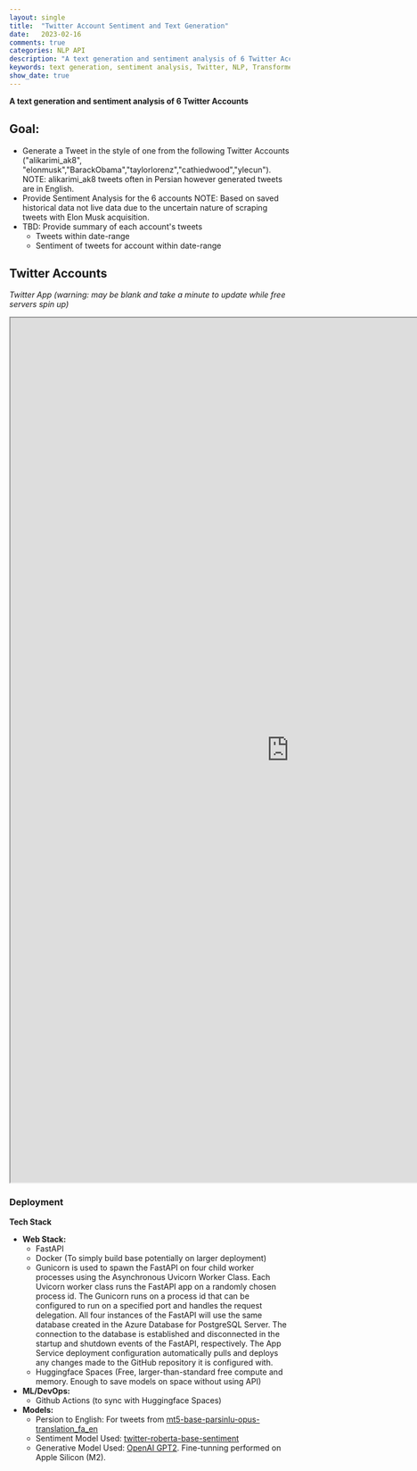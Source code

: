 ```yaml
---
layout: single
title:  "Twitter Account Sentiment and Text Generation"
date:   2023-02-16
comments: true
categories: NLP API
description: "A text generation and sentiment analysis of 6 Twitter Accounts"
keywords: text generation, sentiment analysis, Twitter, NLP, Transformers, HuggingFace, RESTful API
show_date: true
---
```


**A text generation and sentiment analysis of 6 Twitter Accounts**

## Goal:
* Generate a Tweet in the style of one from the following Twitter Accounts ("alikarimi_ak8", "elonmusk","BarackObama","taylorlorenz","cathiedwood","ylecun"). NOTE: alikarimi_ak8 tweets often in Persian however generated tweets are in English.
* Provide Sentiment Analysis for the 6 accounts NOTE: Based on saved historical data not live data due to the uncertain nature of scraping tweets with Elon Musk acquisition. 
* TBD: Provide summary of each account's tweets
  * Tweets within date-range
  * Sentiment of tweets for account within date-range

## Twitter Accounts 
*Twitter App (warning: may be blank and take a minute to update while free servers spin up)*
<div style="text-center;">
    <iframe src="https://aus10powell-twitteraccounts.hf.space"
            frameborder="100"
            width="1000"
            height="1550">
    </iframe>
</div>

### Deployment
**Tech Stack**

* **Web Stack:**
  * FastAPI
  * Docker (To simply build base potentially on larger deployment)
  * Gunicorn is used to spawn the FastAPI on four child worker processes using the Asynchronous Uvicorn Worker Class. Each Uvicorn worker class runs the FastAPI app on a randomly chosen process id. The Gunicorn runs on a process id that can be configured to run on a specified port and handles the request delegation. All four instances of the FastAPI will use the same database created in the Azure Database for PostgreSQL Server. The connection to the database is established and disconnected in the startup and shutdown events of the FastAPI, respectively. The App Service deployment configuration automatically pulls and deploys any changes made to the GitHub repository it is configured with.
  * Huggingface Spaces (Free, larger-than-standard free compute and memory. Enough to save models on space without using API)
* **ML/DevOps:**
  * Github Actions (to sync with Huggingface Spaces)
* **Models:**
  * Persion to English: For tweets from [mt5-base-parsinlu-opus-translation_fa_en](https://huggingface.co/persiannlp/mt5-base-parsinlu-opus-translation_fa_en)
  * Sentiment Model Used: [twitter-roberta-base-sentiment](https://huggingface.co/cardiffnlp/twitter-roberta-base-sentiment)
  * Generative Model Used: [OpenAI GPT2](https://huggingface.co/transformers/v4.4.2/model_doc/gpt2.html). Fine-tunning performed on Apple Silicon (M2).


<!-- # Notes:
* 04/26/2023:
  * Trained 2 accounts models
  * Buit response in index.html to generate one response from those 2 accounts
  * Investigated (potentially) hosting the site on huggingface spaces
  * Investigated (potentiallu) hosting models on huggingface to pull into site
  * NOTE: Account alikarimi_ak8 was particularily tricky as most/all tweets are written in Persian for which there is few translation apis freely available. I wound up using a huggingface library and dealing with some interesting emoji issues.
* 04/27/23:
  * TODO:
    * Train the rest of account models
      * Train english models
      * Train Persian to text model
      * resolve model names based of handles
    * Create sentiment dataset for all accounts using huggingface scraper from historical data until now and display in Altair.
    * Summarization:
      * Reformate old code and eliminate unnecessary code
      * Decide on next steps as far as necessary 
  * COMPLETED:
    * Created a model for each account
    * Enabled translation for the Persion account
* 05/02/23
  * COMPLETED:
    * Successfully uploaded hugginface model to hugginface model hub in order to enable api from webpage to the hosted site at huggingface avoiding storage of models on webpage.
* 05/06/23
  * COMPLETED:
    * Successfully tested a hosted app as a RESTful API endpoint for all the trained GPT2 models. Main positive take-away from this is that the file requirements 
    * Learned that HuggingFace Spaces doesn't allow function call to pass through URLs with their free space...or at least it is difficult to. Using a POST request is better.
  * TODO:
    * Investigate as to whether there is a app structure that can be flexible in deployment to either Azure or Huggingface spaces

* 05/08/23
  * COMPLETED:
    * Test whether the app can be hit with a RESTful call from another hosted site...on hugginface I suppose. It seems the spaces on Huggingface on distributed and need to run on Docker if departing from the strict format they have for static.
* 05/09/23
  * COMPLETED:
    * NOTE: It became too much to try and manage Docker as well as dealing with app when working with Azure Web Services, however the switch to Huggingface for the relative great utilization of their space makes Docker make more sense. For the generall use-case of trying to update and showcase personal projects that are not going to be leaking money, Docker does seem to be the way to go. You don't need to build a ton of images locally either. Just perhaps when you're trouble-shooting a Docker specific issue.
* 05/10/23
  * TODO:
    * Technical:
      * Having Huggingface spaces pull from the github page...or at least be automated.
    * Code within page:
      * Resolve visual issues with displaying notebook html within the page
      * Decide what should actually be displayed in the notebook
        * Sentiment analysis on the four accounts
    * Extra features:
      * Sentiment: Display a sentiment score on the generated response
      * Display a summary of the generated response. NOTE: this would fit in well with the tweet analysis over time.
      *  
* 05/12/23
  * COMPLETED:
    * Somewhat justified display on Markdown page
    * Adjusted color-schemes and display of sentiments
    * Started again on summarization of tweets:
      * Reduce a long list of tweets down enough to run a deep learning summarizer on it

* 05/14/23:
  * COMPLETED:
    * Potentially tracked down one issue with the hugging face regarding why the response was not being generated.

* 05/15/23:
  * Completed index.html for returning tweets
  * added tweepy integration for returning specific tweets along with javascript callbacks.
  * TODO:
    * Reformate generate a reply...it doesn't make sense to be at the top

* 05/20/22
  * Completed refactoring of some old summarization and examples.ipynb code
  * Verified that additional information and metrics can be pulled for the tweets
      -->
